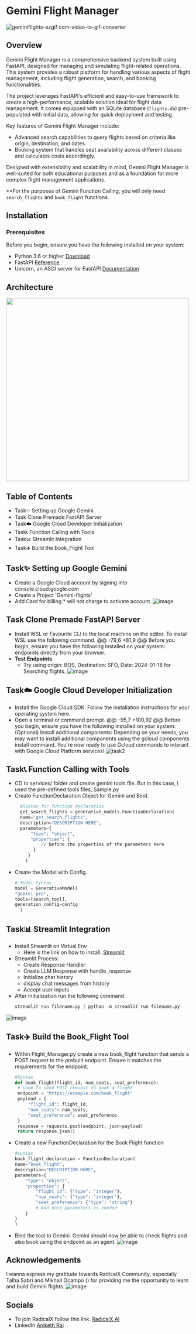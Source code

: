 # Gemini Flight Manager
![geminiflights-ezgif com-video-to-gif-converter](https://github.com/AnikethRai/mission-gemini_flights_backend_AR/assets/95706188/da17e9cf-9fbd-4661-b460-af3fc95720da)
## Overview

Gemini Flight Manager is a comprehensive backend system built using FastAPI, designed for managing and simulating flight-related operations. This system provides a robust platform for handling various aspects of flight management, including flight generation, search, and booking functionalities.

The project leverages FastAPI's efficient and easy-to-use framework to create a high-performance, scalable solution ideal for flight data management. It comes equipped with an SQLite database (`flights.db`) pre-populated with initial data, allowing for quick deployment and testing.

Key features of Gemini Flight Manager include:
- Advanced search capabilities to query flights based on criteria like origin, destination, and dates.
- Booking system that handles seat availability across different classes and calculates costs accordingly.

Designed with extensibility and scalability in mind, Gemini Flight Manager is well-suited for both educational purposes and as a foundation for more complex flight management applications.

**For the purposes of Gemini Function Calling, you will only need `search_flights` and `book_flight` functions.

## Installation

### Prerequisites
Before you begin, ensure you have the following installed on your system:
- Python 3.6 or higher [Download](https://www.python.org/downloads/)
- FastAPI [Reference](https://fastapi.tiangolo.com/reference/)
- Uvicorn, an ASGI server for FastAPI [Documentation](https://www.uvicorn.org/)

## Architecture
<img src = 'https://github.com/AnikethRai/mission-gemini_flights_backend_AR/assets/95706188/de24509b-f0e9-47b3-8fa0-49314c664681' width = 500>

## Table of Contents
- Task✨ Setting up Google Gemini
- Task Clone Premade FastAPI Server
- Task☁️ Google Cloud Developer Initialization
- Task📞 Function Calling with Tools
- Task📊 Streamlit Integration
- Task✈️ Build the Book_Flight Tool

## Task✨ Setting up Google Gemini
  - Create a Google Cloud account by signing into console.cloud.google.com
  - Create a Project 'Gemini-flights'
  - Add Card for billing * will not charge to activate account.
    ![image](https://github.com/AnikethRai/mission-gemini_flights_backend_AR/assets/95706188/c9bd7f75-46ba-4a36-a21d-a3059fd1b104)

## Task Clone Premade FastAPI Server
  - Install WSL or Favourite CLI to the local machine on the editor.
    To install WSL use the following command.
@@ -79,6 +81,9 @@ Before you begin, ensure you have the following installed on your system:
      endpoints directly from your browser.
  - **Test Endpoints**
      -  Try using origin: BOS, Destination: SFO, Date: 2024-01-18 for Searching flights.
    ![image](https://github.com/AnikethRai/mission-gemini_flights_backend_AR/assets/95706188/2b9f95c5-77de-4c18-937d-24f362b060e6)


##  Task☁️ Google Cloud Developer Initialization
  - Install the Google Cloud SDK: Follow the installation instructions for your operating system here.
  - Open a terminal or command prompt.
@@ -95,7 +100,92 @@ Before you begin, ensure you have the following installed on your system:
  (Optional) Install additional components: Depending on your needs, you may want to install additional components using the gcloud components install command.
  You're now ready to use Gcloud commands to interact with Google Cloud Platform services!
  ![task2](https://github.com/AnikethRai/Gemini_Explorer/assets/95706188/373d51c0-fa38-48b7-a827-ef44c158f45c)

## Task📞 Function Calling with Tools
- CD to services/ folder and create gemini tools file. But in this case, I used the pre-defined tools files, Sample.py
- Create FunctionDeclaration Object for Gemini and Bind.
  ```python
    #Syntax for function declaration
    get_search_flights = generative_models.FunctionDeclaration(
    name="get_search_flights",
    description="DESCRIPTION HERE",
    parameters={
        "type": "object",
        "properties": {
            // Define the properties of the parameters here
         }
       }
      )
    ```
- Create the Model with Config.
    ``` python
    # Model Syntax
    model = GenerativeModel(
    "gemini-pro",
    tools=[search_tool],
    generation_config=config
      )
    ```
## Task📊 Streamlit Integration
- Install Streamlit on Virtual Env
  - Here is the link on how to install. [Streamlit](https://docs.streamlit.io/)
- Streamlit Process:
  - Create Response Handler
  - Create LLM Response with handle_response
  - Initialize chat history
  - display chat messages from history
  - Accept user inputs
- After Initialization run the following command
  ```Python
  streamlit run filename.py | python -m streamlit run filename.py
  ```
![image](https://github.com/AnikethRai/mission-gemini_flights_backend_AR/assets/95706188/1b6fbf4b-e015-4677-bfc5-a9b4bcbfbe8d)

## Task✈️ Build the Book_Flight Tool
- Within Flight_Manager.py create a new book_flight function that sends a POST request to the prebuilt endpoint. Ensure it matches the requirements for the endpoint.
   ```python
   #Syntax
   def book_flight(flight_id, num_seats, seat_preference):
    # Code to send POST request to book a flight
    endpoint = "https://example.com/book_flight"
    payload = {
        "flight_id": flight_id,
        "num_seats": num_seats,
        "seat_preference": seat_preference
    }
    response = requests.post(endpoint, json=payload)
    return response.json()
   ```
- Create a new FunctionDeclaration for the Book Flight function
    ``` python
    #syntax
    book_flight_declaration = FunctionDeclaration(
    name="book_flight",
    description="DESCRIPTION HERE",
    parameters={
        "type": "object",
        "properties": {
            "flight_id": {"type": "integer"},
            "num_seats": {"type": "integer"},
            "seat_preference": {"type": "string"}
            # Add more parameters as needed
        }
    }
   )  
   ```

- Bind the tool to Gemini. Gemini should now be able to check flights and also book using the endpoint as an agent.
![image](https://github.com/AnikethRai/mission-gemini_flights_backend_AR/assets/95706188/944bf6fb-8797-44d8-a2d9-d678ea177447)

## Acknowledgements
I wanna express my gratitude towards RadicalX Community, especially Talha Sabri and Mikhail Ocampo () for providing me the opportunity to learn and build Gemini flights.
 ![image](https://github.com/AnikethRai/Gemini_Explorer/assets/95706188/7fec3346-20fe-4566-8a32-4ca49de2ea83)

## Socials
- To join RadicalX follow this link. [RadicalX AI](https://www.community.radicalx.co/about](https://www.community.radicalx.co/share/VAN9ZwQaHlvm-ASn?utm_source=manual)https://www.community.radicalx.co/share/VAN9ZwQaHlvm-ASn?utm_source=manual)
- LinkedIn [Aniketh Rai](https://www.linkedin.com/in/aniketh-rai/)
